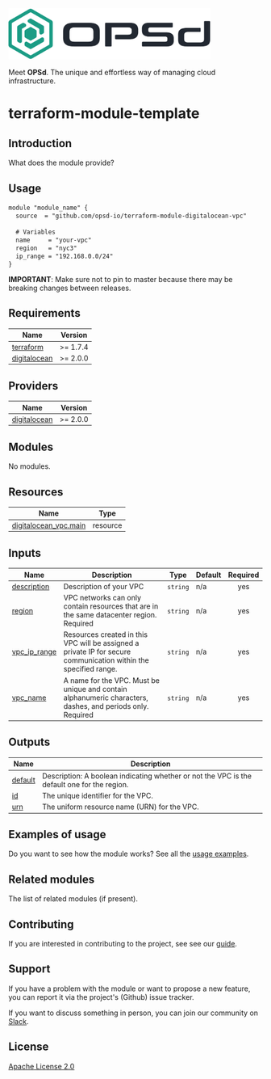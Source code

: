 <picture>
  <source media="(prefers-color-scheme: dark)" srcset="https://raw.githubusercontent.com/opsd-io/terraform-module-template/main/.github/img/opsd-github-repo-dark-mode.svg">
  <source media="(prefers-color-scheme: light)" srcset="https://raw.githubusercontent.com/opsd-io/terraform-module-template/main/.github/img/opsd-github-repo-light-mode.svg">
  <img alt="OPSd - the unique and effortless way of managing cloud infrastructure." src="https://raw.githubusercontent.com/opsd-io/terraform-module-template/update-tools/.github/img/opsd-github-repo-light-mode.svg" width="400">
</picture>

Meet **OPSd**. The unique and effortless way of managing cloud infrastructure.

# terraform-module-template

## Introduction

What does the module provide?

## Usage

```hcl
module "module_name" {
  source  = "github.com/opsd-io/terraform-module-digitalocean-vpc"

  # Variables
  name     = "your-vpc"
  region   = "nyc3"
  ip_range = "192.168.0.0/24"
}
```

**IMPORTANT**: Make sure not to pin to master because there may be breaking changes between releases.

<!-- BEGIN_TF_DOCS -->
## Requirements

| Name | Version |
|------|---------|
| <a name="requirement_terraform"></a> [terraform](#requirement\_terraform) | >= 1.7.4 |
| <a name="requirement_digitalocean"></a> [digitalocean](#requirement\_digitalocean) | >= 2.0.0 |

## Providers

| Name | Version |
|------|---------|
| <a name="provider_digitalocean"></a> [digitalocean](#provider\_digitalocean) | >= 2.0.0 |

## Modules

No modules.

## Resources

| Name | Type |
|------|------|
| [digitalocean_vpc.main](https://registry.terraform.io/providers/digitalocean/digitalocean/latest/docs/resources/vpc) | resource |

## Inputs

| Name | Description | Type | Default | Required |
|------|-------------|------|---------|:--------:|
| <a name="input_description"></a> [description](#input\_description) | Description of your VPC | `string` | n/a | yes |
| <a name="input_region"></a> [region](#input\_region) | VPC networks can only contain resources that are in the same datacenter region. Required | `string` | n/a | yes |
| <a name="input_vpc_ip_range"></a> [vpc\_ip\_range](#input\_vpc\_ip\_range) | Resources created in this VPC will be assigned a private IP for secure communication within the specified range. | `string` | n/a | yes |
| <a name="input_vpc_name"></a> [vpc\_name](#input\_vpc\_name) | A name for the VPC. Must be unique and contain alphanumeric characters, dashes, and periods only. Required | `string` | n/a | yes |

## Outputs

| Name | Description |
|------|-------------|
| <a name="output_default"></a> [default](#output\_default) | Description: A boolean indicating whether or not the VPC is the default one for the region. |
| <a name="output_id"></a> [id](#output\_id) | The unique identifier for the VPC. |
| <a name="output_urn"></a> [urn](#output\_urn) | The uniform resource name (URN) for the VPC. |
<!-- END_TF_DOCS -->

## Examples of usage

Do you want to see how the module works? See all the [usage examples](examples).

## Related modules

The list of related modules (if present).

## Contributing

If you are interested in contributing to the project, see see our [guide](https://github.com/opsd-io/contribution).

## Support

If you have a problem with the module or want to propose a new feature, you can report it via the project's (Github) issue tracker.

If you want to discuss something in person, you can join our community on [Slack](https://join.slack.com/t/opsd-community/signup).

## License

[Apache License 2.0](LICENSE)
